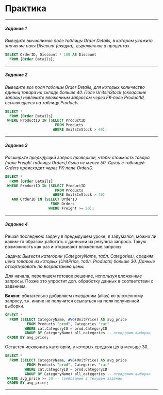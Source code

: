 # Практика

---

##### Задание 1

*Выведите вычислимое поле таблицы Order Details, в котором укажите значение поля Discount (скидка), выраженное в процентах.*

```sql
SELECT OrderID, Discount * 100 AS Discount
  FROM [Order Details];
```

---

##### Задание 2

*Выведите все поля таблицы Order Details, для которых количество единиц товара на складе больше 40. Поле UnitsInStock (складские запасы) извлеките вложенным запросом через FK-поле ProductId, ссылающееся на таблицу Products.*

```sql
SELECT *
  FROM [Order Details]
 WHERE ProductID IN (SELECT ProductID
                       FROM Products
                      WHERE UnitsInStock > 40);
```

---

##### Задание 3

*Расширьте предыдущий запрос проверкой, чтобы стоимость товара (поле Freight таблицы Orders) было не менее 50. Связь с таблицей Orders происходит через FK-поле OrderID.*

```sql
SELECT *
  FROM [Order Details]
 WHERE ProductID IN (SELECT ProductID
                       FROM Products
                      WHERE UnitsInStock > 40)
   AND OrderID IN (SELECT OrderID
                     FROM Orders
                    WHERE Freight >= 50);
```

---

##### Задание 4

Решая последнюю задачу в предыдущем уроке, я задумался, можно ли каким-то образом работать с  данными из результа запроса. Такую возможность как раз и открывают вложенные запросы.

Задача: *Вывести категории (CategoryName, табл. Categories), средняя цена товаров из которых (UnitPrice, табл. Products) больше 30.  Данные отсортировать по возрастанию цены.*

Для начала, перепишем готовое решение, используя вложенные запросы. Позже это упростит доп. обработку данных в соответствии с заданием.

**Важно**: обязательно добавляем *псевдоним* (alias) ко вложенному запросу, т.к. иначе не получится ссылаться на поля полученной выборки. 

```sql
SELECT *
  FROM (SELECT CategoryName, AVG(UnitPrice) AS avg_price
          FROM Products "prod", Categories "cat"
         WHERE cat.CategoryID = prod.CategoryID
         GROUP BY CategoryName) all_categories -- псевдоним выборки
 ORDER BY avg_price;
```

Остается исключить категории, у которых  средняя цена меньше 30.

```sql
SELECT *
  FROM (SELECT CategoryName, AVG(UnitPrice) AS avg_price
          FROM Products "prod", Categories "cat"
         WHERE cat.CategoryID = prod.CategoryID
         GROUP BY CategoryName) all_categories -- псевдоним выборки
 WHERE avg_price >= 30 -- требование в текущем задании
 ORDER BY avg_price;
```

---